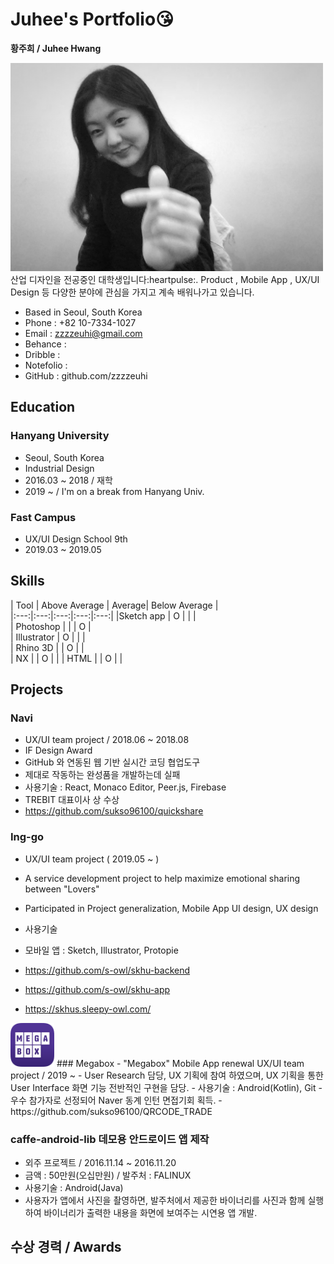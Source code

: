 # Juhee's Portfolio:kissing_heart:

**황주희 / Juhee Hwang**

<img src="img/juheeh.jpg" width="500" alt="juhee">    
<!-- ![juhee](img/juheeh.jpg) -->
산업 디자인을 전공중인 대학생입니다:heartpulse:.  
Product , Mobile App , UX/UI Design 등 다양한 분야에 관심을 가지고 계속 배워나가고 있습니다.

- Based in Seoul, South Korea
- Phone : +82 10-7334-1027
- Email : zzzzeuhi@gmail.com
- Behance :
- Dribble :
- Notefolio :
- GitHub : github.com/zzzzeuhi

## Education

### Hanyang University
- Seoul, South Korea
- Industrial Design
 - 2016.03 ~ 2018 / 재학
 - 2019 ~ / I'm on a break from Hanyang Univ.

 ### Fast Campus
- UX/UI Design School 9th
 - 2019.03 ~ 2019.05


## Skills

|  Tool | Above Average  |  Average| Below Average  |  
|:---:|:---:|:---:|:---:|:---:|
|Sketch app |  O |   |   |   
|  Photoshop |   |   |  O |   
| Illustrator  | O  |   |   |   
| Rhino 3D  |   |  O |   |   
| NX  |   | O |   | 
| HTML  |   | O |   |   

## Projects

### Navi
- UX/UI team project / 2018.06 ~ 2018.08
- IF Design Award
- GitHub 와 연동된 웹 기반 실시간 코딩 협업도구
- 제대로 작동하는 완성품을 개발하는데 실패
- 사용기술 : React, Monaco Editor, Peer.js, Firebase
- TREBIT 대표이사 상 수상
- https://github.com/sukso96100/quickshare

### Ing-go
- UX/UI team project ( 2019.05 ~ )
- A service development project to help maximize emotional sharing between "Lovers"
- Participated in Project generalization, Mobile App UI design, UX design

- 사용기술
 - 모바일 앱 : Sketch, Illustrator, Protopie

- https://github.com/s-owl/skhu-backend
- https://github.com/s-owl/skhu-app
- https://skhus.sleepy-owl.com/
  
    

 <img src="img/megabox.png" width=70 alt="megabox"> 
### Megabox 
- "Megabox" Mobile App renewal UX/UI team project / 2019 ~
- User Research 담당, UX 기획에 참여 하였으며, UX 기획을 통한 User Interface 화면 기능 전반적인 구현을 담당.
- 사용기술 : Android(Kotlin), Git
- 우수 참가자로 선정되어 Naver 동계 인턴 면접기회 획득.
- https://github.com/sukso96100/QRCODE_TRADE


### caffe-android-lib 데모용 안드로이드 앱 제작
- 외주 프로젝트 / 2016.11.14 ~ 2016.11.20
- 금액 : 50만원(오십만원) / 발주처 : FALINUX
- 사용기술 : Android(Java)
- 사용자가 앱에서 사진을 촬영하면, 발주처에서 제공한 바이너리를 사진과 함께 실행하여 바이너리가 출력한 내용을 화면에 보여주는 시연용 앱 개발.


## 수상 경력 / Awards

